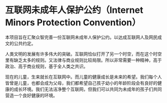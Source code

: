 # 互联网未成年人保护公约（Internet Minors Protection Convention）

本项目旨在汇聚众智完善一份互联网未成年人保护公约。以达成互联网人及网民成文的公共约定。

人类文明的发展有许多伟大的突破。互联网恰似打开了另一个时空，而在这个时空里有缺乏太多的规则。又法律与商业规则比较局限。所以非常需要一种精神，高于政治、高于商业规则，基于全人类之共识。

现在的儿童，生来就长在互联网中。而儿童的健康成长是未来的希望。我们每个人皆曾是儿童，也都会成为父母，我们都希望自己孩子幼小的年龄阶段会有良好的健康的成长环境。我们无法洁净整个互联网，但我们可以共同为未成年的孩子们共同营造一个良好健康的环境。
